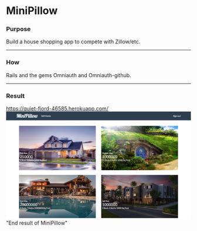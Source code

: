 # MiniPillow

### Purpose ###
Build a house shopping app to compete with Zillow/etc.

- - - -
### How ###
Rails and the gems Omniauth and Omniauth-github.
- - - -
### Result ###
https://quiet-fjord-46585.herokuapp.com/
![Alt text](app/assets/images/minipillow_heroku.png) "End result of MiniPillow"
